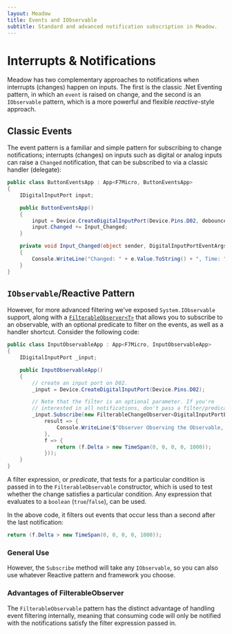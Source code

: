 ```yaml
---
layout: Meadow
title: Events and IObservable
subtitle: Standard and advanced notification subscription in Meadow.
---
```


# Interrupts & Notifications

Meadow has two complementary approaches to notifications when interrupts (changes) happen on inputs. The first is the classic .Net Eventing pattern, in which an `event` is raised on change, and the second is an `IObservable` pattern, which is a more powerful and flexible _reactive_-style approach.

## Classic Events

The event pattern is a familiar and simple pattern for subscribing to change notifications; interrupts (changes) on inputs such as digital or analog inputs can raise a `Changed` notification, that can be subscribed to via a classic handler (delegate):

```csharp
public class ButtonEventsApp : App<F7Micro, ButtonEventsApp>
{
    IDigitalInputPort input;

    public ButtonEventsApp()
    {
        input = Device.CreateDigitalInputPort(Device.Pins.D02, debounceDuration: 20);
        input.Changed += Input_Changed;
    }

    private void Input_Changed(object sender, DigitalInputPortEventArgs e)
    {
        Console.WriteLine("Changed: " + e.Value.ToString() + ", Time: " + e.Time.ToString());
    }
}
```

## `IObservable`/Reactive Pattern

However, for more advanced filtering we've exposed `System.IObservable` support, along with a [`FilterableObserver<T>`](/docs/api/Meadow/Meadow.FilterableObserver-1.html) that allows you to subscribe to an observable, with an optional predicate to filter on the events, as well as a handler shortcut. Consider the following code:

```csharp
public class InputObservableApp : App<F7Micro, InputObservableApp>
{
    IDigitalInputPort _input;

    public InputObservableApp()
    {
        // create an input port on D02. 
        _input = Device.CreateDigitalInputPort(Device.Pins.D02);

        // Note that the filter is an optional parameter. If you're
        // interested in all notifications, don't pass a filter/predicate.
        _input.Subscribe(new FilterableChangeObserver<DigitalInputPortEventArgs, DateTime>(
            result => {
                Console.WriteLine($"Observer Observing the Observable, Observably speaking, Time: {result.New.Time.Millisecond}, Value: {result.Value}");
            },
            f => {
                return (f.Delta > new TimeSpan(0, 0, 0, 0, 1000));
            }));
    }
}
```

A filter expression, or _predicate_, that tests for a particular condition is passed in to the `FilterableObservable` constructor, which is used to test whether the change satisfies a particular condition. Any expression that evaluates to a `boolean` (`true`/`false`), can be used.

In the above code, it filters out events that occur less than a second after the last notification:

```csharp
return (f.Delta > new TimeSpan(0, 0, 0, 0, 1000));
```

### General Use

However, the `Subscribe` method will take any `IObservable`, so you can also use whatever Reactive pattern and framework you choose.

### Advantages of FilterableObserver

The `FilterableObservable` pattern has the distinct advantage of handling event filtering internally, meaning that consuming code will only be notified with the notifications satisfy the filter expression passed in. 
